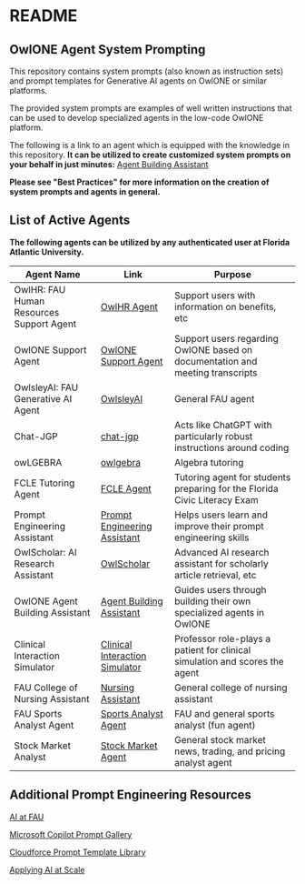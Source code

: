 # README

## OwlONE Agent System Prompting

This repository contains system prompts (also known as instruction sets) and prompt templates for Generative AI agents on OwlONE or similar platforms. 

The provided system prompts are examples of well written instructions that can be used to develop specialized agents in the low-code OwlONE platform. 

The following is a link to an agent which is equipped with the knowledge in this repository. **It can be utilized to create customized system prompts on your behalf in just minutes:** [Agent Building Assistant](https://owlone.fau.edu/chat/2e92f8ab-1e72-4cce-a4bf-7e625a3d8999)

**Please see "Best Practices" for more information on the creation of system prompts and agents in general.**



## List of Active Agents

**The following agents can be utilized by any authenticated user at Florida Atlantic University.**

| Agent Name                             | Link                                                                 | Purpose                                                                 |
|----------------------------------------|----------------------------------------------------------------------|-------------------------------------------------------------------------|
| OwlHR: FAU Human Resources Support Agent | [OwlHR Agent](https://owlone.fau.edu/chat/5ab83187-ecb3-43e4-ae89-99e54d513bff) | Support users with information on benefits, etc                         |
| OwlONE Support Agent                   | [OwlONE Support Agent](https://owlone.fau.edu/chat/c8d10320-3fcc-4748-b7a1-15a06c3347e7) | Support users regarding OwlONE based on documentation and meeting transcripts |
| OwlsleyAI: FAU Generative AI Agent     | [OwlsleyAI](https://owlone.fau.edu/chat/a388aba2-b10e-47a5-bc89-0fdd5854ace5) | General FAU agent                                                       |
| Chat-JGP                               | [chat-jgp](https://owlone.fau.edu/chat/c8abc454-3da6-4124-949f-e17ed8b3e8d7) | Acts like ChatGPT with particularly robust instructions around coding  |
| owLGEBRA                               | [owlgebra](https://owlone.fau.edu/chat/14f2037c-32db-4ba1-bf38-f27dd595be25) | Algebra tutoring                                                        |
| FCLE Tutoring Agent                    | [FCLE Agent](https://owlone.fau.edu/chat/2513db19-4910-4e06-84b4-07169d0c8db3) | Tutoring agent for students preparing for the Florida Civic Literacy Exam |
| Prompt Engineering Assistant           | [Prompt Engineering Assistant](https://owlone.fau.edu/chat/8da794a5-5d41-466d-a059-3bc1c7c4fa4b) | Helps users learn and improve their prompt engineering skills          |
| OwlScholar: AI Research Assistant      | [OwlScholar](https://owlone.fau.edu/chat/197d64cd-ceec-4109-8f00-eed1ade5a864) | Advanced AI research assistant for scholarly article retrieval, etc     |
| OwlONE Agent Building Assistant        | [Agent Building Assistant](https://owlone.fau.edu/chat/2e92f8ab-1e72-4cce-a4bf-7e625a3d8999) | Guides users through building their own specialized agents in OwlONE   |
| Clinical Interaction Simulator         | [Clinical Interaction Simulator](https://owlone.fau.edu/chat/4b1c0a62-a3b3-4835-93c4-8218061a17dc) | Professor role-plays a patient for clinical simulation and scores the agent |
| FAU College of Nursing Assistant       | [Nursing Assistant](https://owlone.fau.edu/chat/7cadccd1-8048-4c28-9272-bf98769228c8) | General college of nursing assistant                                   |
| FAU Sports Analyst Agent               | [Sports Analyst Agent](https://owlone.fau.edu/chat/9cd02409-5c60-47c9-ac97-828a062e35e6) | FAU and general sports analyst (fun agent)                             |
| Stock Market Analyst                   | [Stock Market Agent](https://owlone.fau.edu/chat/254e7153-88e1-4d7a-90f3-43ee66cd3276) | General stock market news, trading, and pricing analyst agent          |

## Additional Prompt Engineering Resources

[AI at FAU](https://www.fau.edu/ai/)

[Microsoft Copilot Prompt Gallery](https://copilot.cloud.microsoft/en-US/prompts?)

[Cloudforce Prompt Template Library](https://github.com/cf-gbroady/PromptTemplateLibrary)

[Applying AI at Scale](https://reprint.forrester.com/reports/use-the-right-lenses-to-bring-the-ai-kaleidoscope-into-focus-6f9e090c/index.html?ocid=eml_pg456778_gdc_comm_mw&mkt_tok=MTU3LUdRRS0zODIAAAGbiyD_lvxwOwkwsil7rtUS9YvnsDTR9HcPYxc35k4C8L-Q3TF23Z-GUDqlPsNreQPqu6Ve2PH3SW9wuTF7bIIytpV0LHfyDbu_4eooaGUkON9K6miI7BTvBbhZ)